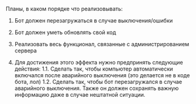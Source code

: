 Планы, в каком порядке что реализовывать:
1. Бот должен перезагружаться в случае выключения/ошибки
2. Бот должен уметь обновлять свой код
3. Реализовать весь функционал, связанные с администрированием сервера

1. Для достижения этого эффекта нужно предпринять следующие действия:
1.1. Сделать так, чтобы компьютер автоматически включался после аварийного выключения (это делается не в коде бота, лол)
1.2. Сделать так, чтобы бот перезагружался в случае аварийного выключения. Также он должен сохранять важную информацию даже в случае нештатной ситуации.